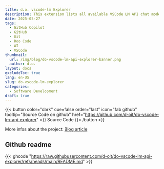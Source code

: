 ```yaml
---
title: d.o. vscode-lm Explorer
description: This extension lists all available VSCode LM API chat models in your VS Code environment and displays all details about each model.
date: 2025-05-27
tags:
  - GitHub Copilot
  - GitHub
  - Git
  - Roo Code
  - AI
  - VSCode
thumbnail:
  url: /img/blog/do-vscode-lm-api-explorer-banner.png
  author: d.o.
layout: docs
excludeToc: true
lang: en-US
slug: do-vscode-lm-explorer
categories:
  - Software Development
draft: true
---
```


{{< button color="dark" cue=false order="last" icon="fab github" tooltip="Source Code on github" href="https://github.com/d-oit/do-vscode-lm-api-explorer" >}}
    Source Code
{{< /button >}}

More infos about the project: [Blog article](/blog/get-licenses-from-used-nTODO)

## Github readme

{{< ghcode "https://raw.githubusercontent.com/d-oit/do-vscode-lm-api-explorer/refs/heads/main/README.md" >}}
